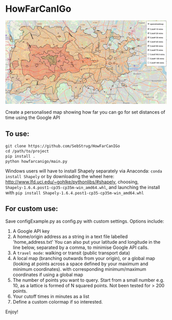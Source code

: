 # HowFarCanIGo

![Map of London showing how far I can travel from my home in Ealing for set cut-off times](./docs/map_London.JPG)

Create a personalised map showing how far you can go for set distances of time using the Google API

## To use:
```
git clone https://github.com/SebStrug/HowFarCanIGo
cd /path/to/project
pip install .
python howfarcanigo/main.py
```
Windows users will have to install Shapely separately via Anaconda: `conda install Shapely`
	or by downloading the wheel here: http://www.lfd.uci.edu/~gohlke/pythonlibs/#shapely, choosing, `Shapely‑1.6.4.post1‑cp35‑cp35m‑win_amd64.whl`,
			and launching the install with `pip install Shapely‑1.6.4.post1‑cp35‑cp35m‑win_amd64.whl`

## For custom use:
Save configExample.py as config.py with custom settings.
Options include:
1. A Google API key
2. A home/origin address as a string in a text file labelled 'home_address.txt'
    You can also put your latitude and longitude in the line below, separated by a comma, to minimise Google API calls.
4. A `travel mode`: walking or transit (public transport data)
5. A local map (branching outwards from your origin), or a global map (looking at points across a space defined by your maximum and minimum coordinates).
	with corresponding minimum/maximum coordinates if using a global map
6. The number of points you want to query. Start from a small number e.g. 10, as a lattice is formed of N squared points.
    Not been tested for > 200 points.
7. Your cutoff times in minutes as a list
8. Define a custom colormap if so interested.

Enjoy!
